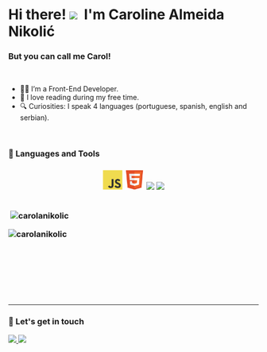 <h1 align="left"> Hi there! <img src="https://raw.githubusercontent.com/MartinHeinz/MartinHeinz/master/wave.gif" width="40px"/>&nbsp; I'm Caroline Almeida Nikolić</h1>
<h3>But you can call me Carol!</h3>

<br>

- :woman_technologist: I’m a Front-End Developer.
- :book: I love reading during my free time.
- :mag: Curiosities: I speak 4 languages (portuguese, spanish, english and serbian).

<br>


<h3> 🧰 Languages and Tools <h3>
<div align="center">
<img src="https://raw.githubusercontent.com/devicons/devicon/1119b9f84c0290e0f0b38982099a2bd027a48bf1/icons/javascript/javascript-original.svg" width="40px"> <img src="https://raw.githubusercontent.com/devicons/devicon/1119b9f84c0290e0f0b38982099a2bd027a48bf1/icons/html5/html5-original.svg" width="40px"> <img src="https://www.svgrepo.com/show/303481/css-3-logo.svg" width="40px"> <img src="https://www.svgrepo.com/show/349374/git.svg" width="40px">
</div> 

<br/>
<p>&nbsp;<img align="center" src="https://github-readme-stats-git-masterrstaa-rickstaa.vercel.app/api/top-langs?username=carolanikolic&show_icons=true&locale=en&layout=compact&theme=dracula" alt="carolanikolic"/></p>


<p>&nbsp;<img align="left" src="https://github-readme-stats-git-masterrstaa-rickstaa.vercel.app/api?username=carolanikolic&&show_icons=true&locale=en&theme=dracula" alt="carolanikolic"/></p>

<br/>
<br/>
<br/>
<br/>
<br/>


----
 
 <h3>💬 Let's get in touch</h3>
 <div>
   <a href="mailto:carolnikolic@gmail.com">
     <img src="https://img.shields.io/badge/-Gmail-%23333?style=for-the-badge&logo=gmail&logoColor=red" target="_blank">
   </a>
   <a href="https://www.linkedin.com/in/caroline-almeida-nikolic-a605491b0/" target="blank">
     <img src="https://img.shields.io/badge/-LinkedIn-%230077B5?style=for-the-badge&logo=linkedin&logoColor=white" target="_blank">
   </a>
 </div>
